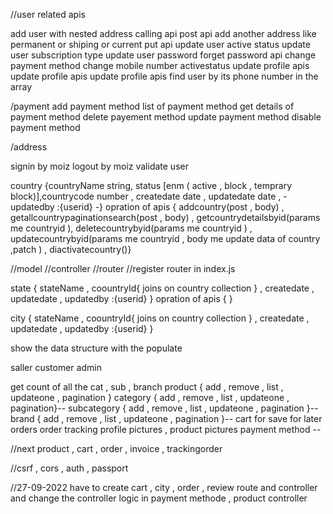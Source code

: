 //user related apis

add user with nested address calling api post api
add another address like permanent or shiping or current put api
update user active status
update user subscription type
update user password forget password api
change payment method
change mobile number
activestatus
update profile apis
update profile apis
update profile apis
find user by its phone number in the array

/payment
add payment method
list of payment method
get details of payment method
delete payement method
update payment method
disable payment method


/address

signin by moiz
logout by moiz
validate user



country {countryName string, status [enm ( active , block , temprary block)],countrycode number , createdate date , updatedate date , \-updatedby :{userid} -\}
opration of apis {  addcountry(post , body) , getallcountrypaginationsearch(post , body) , getcountrydetailsbyid(params me countryid ), deletecountrybyid(params me countryid ) ,  updatecountrybyid(params me countryid , body me update data of country ,patch ) , diactivatecountry()}

//model
//controller
//router
//register router in index.js

state   { stateName , coountryId{ joins on country collection }  , createdate , 
updatedate , updatedby :{userid} } opration of apis {   }


city { stateName , coountryId{ joins on country collection }  , createdate , updatedate , updatedby :{userid} }


show the data structure with the populate

saller customer admin 

get count of all the cat , sub , branch 
product { add , remove , list , updateone , pagination }
category { add , remove , list , updateone , pagination}--
subcategory { add , remove , list , updateone , pagination }--
brand { add , remove , list , updateone , pagination }--
cart for save for later
orders
order tracking 
profile pictures , product pictures 
payment method --

//next product , cart , order , invoice , trackingorder

//csrf , cors , auth , passport


//27-09-2022 have to create cart , city , order , review route and controller and change the controller logic  in payment methode  , product controller 